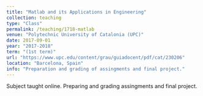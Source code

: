```yaml
---
title: "Matlab and its Applications in Engineering"
collection: teaching
type: "Class"
permalink: /teaching/1718-matlab
venue: "Polytechnic University of Catalonia (UPC)"
date: 2017-09-01
year: "2017-2018"
term: "(1st term)"
url: "https://www.upc.edu/content/grau/guiadocent/pdf/cat/230206"
location: "Barcelona, Spain"
info: "Preparation and grading of assingments and final project."
---
```


Subject taught online. Preparing and grading assingments and final project.
